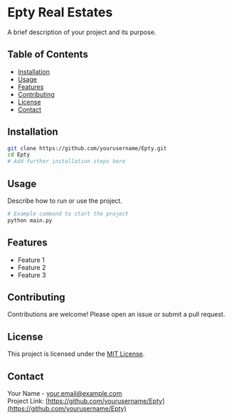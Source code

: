 # Epty Real Estates

A brief description of your project and its purpose.

## Table of Contents

- [Installation](#installation)
- [Usage](#usage)
- [Features](#features)
- [Contributing](#contributing)
- [License](#license)
- [Contact](#contact)

## Installation

```bash
git clone https://github.com/yourusername/Epty.git
cd Epty
# Add further installation steps here
```

## Usage

Describe how to run or use the project.

```bash
# Example command to start the project
python main.py
```

## Features

- Feature 1
- Feature 2
- Feature 3

## Contributing

Contributions are welcome! Please open an issue or submit a pull request.

## License

This project is licensed under the [MIT License](LICENSE).

## Contact

Your Name - your.email@example.com  
Project Link: [https://github.com/yourusername/Epty](https://github.com/yourusername/Epty)